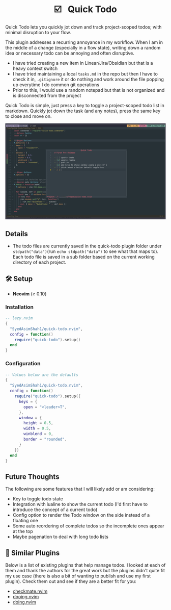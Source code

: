 <h1 align="center">☑️ &nbsp;&nbsp;Quick Todo</h1>

Quick Todo lets you quickly jot down and track project-scoped todos;
with minimal disruption to your flow.

This plugin addresses a recurring annoyance in my workflow.
When I am in the middle of a change (especially in a flow state), writing down a
random idea or necessary todo can be annoying and often disruptive.

- I have tried creating a new item in Linear/Jira/Obsidian but that is a heavy
  context switch
- I have tried maintaining a local `tasks.md` in the repo but then I have
  to check it in, `.gitignore` it or do nothing and work around the file popping up everytime
  I do common git operations
- Prior to this, I would use a random notepad but that is not organized
  and is disconnected from the project

Quick Todo is simple, just press a key to toggle a project-scoped todo list in
markdown. Quickly jot down the task (and any notes), press the same key to close
and move on.

![Quick Todo Demo](./img/example.png)

## Details

- The todo files are currently saved in the quick-todo plugin folder under
  `stdpath("data")`(run `echo stdpath("data")` to see what that maps to).
  Each todo file is saved in a sub folder based on the current working directory of
  each project.

## 🛠️ Setup

- **Neovim** (≥ 0.10)

### Installation

```lua
-- lazy.nvim
{
  "SyedAsimShah1/quick-todo.nvim",
  config = function()
    require("quick-todo").setup()
  end
}
```

### Configuration

```lua
-- Values below are the defaults
{
  "SyedAsimShah1/quick-todo.nvim",
  config = function()
    require("quick-todo").setup({
      keys = {
        open = "<leader>T",
      },
      window = {
        height = 0.5,
        width = 0.5,
        winblend = 0,
        border = "rounded",
      }
    })
  end
}
```

## Future Thoughts

The following are some features that I will likely add or am considering:

- Key to toggle todo state
- Integration with lualine to show the current todo (I'd first have to
  introduce the concept of a current todo)
- Config option to render the Todo window on the side instead of a floating one
- Some auto reordering of complete todos so the incomplete ones appear at the top
- Maybe pagenation to deal with long todo lists

## 👏 Similar Plugins

Below is a list of existing plugins that help manage todos. I looked at each of
them and thank the authors for the great work but the plugins didn't quite fit my
use case (there is also a bit of wanting to publish and use my first plugin).
Check them out and see if they are a better fit for you:

- [checkmate.nvim](https://github.com/bngarren/checkmate.nvim)
- [dooing.nvim](https://github.com/atiladefreitas/dooing)
- [doing.nvim](https://github.com/Hashino/doing.nvim)
